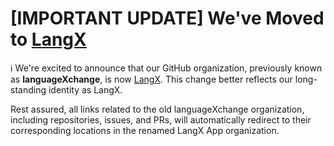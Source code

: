 # [IMPORTANT UPDATE] We've Moved to [LangX](https://github.com/langx)

ℹ️ We're excited to announce that our GitHub organization, previously known as **languageXchange**, is now [LangX](https://github.com/langx). This change better reflects our long-standing identity as LangX.

Rest assured, all links related to the old languageXchange organization, including repositories, issues, and PRs, will automatically redirect to their corresponding locations in the renamed LangX App organization.
